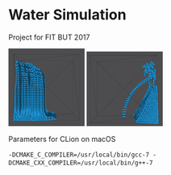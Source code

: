 # Water Simulation

Project for FIT BUT 2017

<img src="https://raw.githubusercontent.com/mlykotom/gmu-water-simulation/master/output/dam_break.png" width="30%" />  <img src="https://raw.githubusercontent.com/mlykotom/gmu-water-simulation/master/output/fountain.png" width="30%" />



Parameters for CLion on macOS
```
-DCMAKE_C_COMPILER=/usr/local/bin/gcc-7 -DCMAKE_CXX_COMPILER=/usr/local/bin/g++-7
```